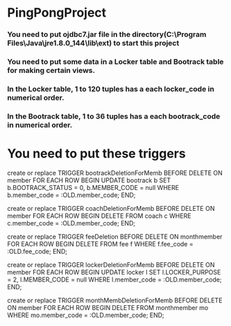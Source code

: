 # PingPongProject

### You need to put ojdbc7.jar file in the directory(C:\Program Files\Java\jre1.8.0_144\lib\ext) to start this project

### You need to put some data in a Locker table and Bootrack table for making certain views.

### In the Locker table, 1 to 120 tuples has a each locker_code in numerical order.

### In the Bootrack table, 1 to 36 tuples has a each bootrack_code in numerical order.


# You need to put these triggers

create or replace TRIGGER bootrackDeletionForMemb
BEFORE DELETE
ON member
FOR EACH ROW
BEGIN
    UPDATE bootrack b
    SET b.BOOTRACK_STATUS = 0, b.MEMBER_CODE = null
    WHERE b.member_code = :OLD.member_code;
END;


create or replace TRIGGER coachDeletionForMemb
BEFORE DELETE
ON member
FOR EACH ROW
BEGIN
    DELETE FROM coach c
    WHERE c.member_code = :OLD.member_code;
END;


create or replace TRIGGER feeDeletion
BEFORE DELETE
ON monthmember
FOR EACH ROW
BEGIN
    DELETE FROM fee f
    WHERE f.fee_code = :OLD.fee_code;
END;


create or replace TRIGGER lockerDeletionForMemb
BEFORE DELETE
ON member
FOR EACH ROW
BEGIN
    UPDATE locker l
    SET l.LOCKER_PURPOSE = 2, l.MEMBER_CODE = null
    WHERE l.member_code = :OLD.member_code;
END;


create or replace TRIGGER monthMembDeletionForMemb
BEFORE DELETE
ON member
FOR EACH ROW
BEGIN
    DELETE FROM monthmember mo
    WHERE mo.member_code = :OLD.member_code;
END;
